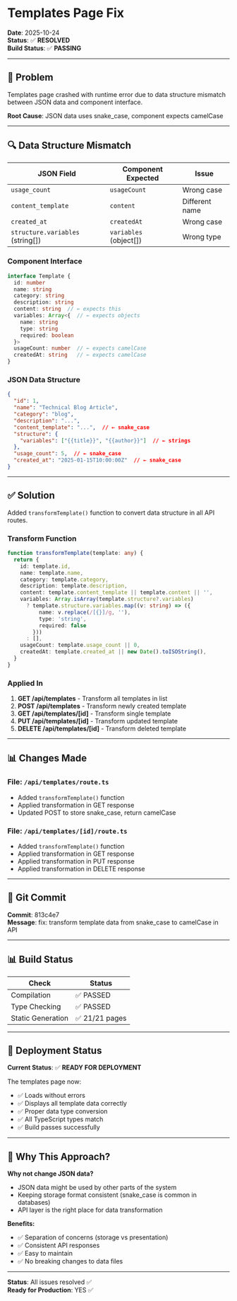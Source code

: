 # Templates Page Fix

**Date**: 2025-10-24  
**Status**: ✅ **RESOLVED**  
**Build Status**: ✅ **PASSING**

---

## 🔴 Problem

Templates page crashed with runtime error due to data structure mismatch between JSON data and component interface.

**Root Cause**: JSON data uses snake_case, component expects camelCase

---

## 🔍 Data Structure Mismatch

| JSON Field | Component Expected | Issue |
|------------|-------------------|-------|
| `usage_count` | `usageCount` | Wrong case |
| `content_template` | `content` | Different name |
| `created_at` | `createdAt` | Wrong case |
| `structure.variables` (string[]) | `variables` (object[]) | Wrong type |

### Component Interface
```typescript
interface Template {
  id: number
  name: string
  category: string
  description: string
  content: string  // ← expects this
  variables: Array<{  // ← expects objects
    name: string
    type: string
    required: boolean
  }>
  usageCount: number  // ← expects camelCase
  createdAt: string   // ← expects camelCase
}
```

### JSON Data Structure
```json
{
  "id": 1,
  "name": "Technical Blog Article",
  "category": "blog",
  "description": "...",
  "content_template": "...",  // ← snake_case
  "structure": {
    "variables": ["{{title}}", "{{author}}"]  // ← strings
  },
  "usage_count": 5,  // ← snake_case
  "created_at": "2025-01-15T10:00:00Z"  // ← snake_case
}
```

---

## ✅ Solution

Added `transformTemplate()` function to convert data structure in all API routes.

### Transform Function
```typescript
function transformTemplate(template: any) {
  return {
    id: template.id,
    name: template.name,
    category: template.category,
    description: template.description,
    content: template.content_template || template.content || '',
    variables: Array.isArray(template.structure?.variables) 
      ? template.structure.variables.map((v: string) => ({
          name: v.replace(/[{}]/g, ''),
          type: 'string',
          required: false
        }))
      : [],
    usageCount: template.usage_count || 0,
    createdAt: template.created_at || new Date().toISOString(),
  }
}
```

### Applied In
1. **GET /api/templates** - Transform all templates in list
2. **POST /api/templates** - Transform newly created template
3. **GET /api/templates/[id]** - Transform single template
4. **PUT /api/templates/[id]** - Transform updated template
5. **DELETE /api/templates/[id]** - Transform deleted template

---

## 📊 Changes Made

### File: `/api/templates/route.ts`
- Added `transformTemplate()` function
- Applied transformation in GET response
- Updated POST to store snake_case, return camelCase

### File: `/api/templates/[id]/route.ts`
- Added `transformTemplate()` function
- Applied transformation in GET response
- Applied transformation in PUT response
- Applied transformation in DELETE response

---

## 🔗 Git Commit

**Commit**: 813c4e7  
**Message**: fix: transform template data from snake_case to camelCase in API

---

## 📊 Build Status

| Check | Status |
|-------|--------|
| Compilation | ✅ PASSED |
| Type Checking | ✅ PASSED |
| Static Generation | ✅ 21/21 pages |

---

## 🚀 Deployment Status

**Current Status**: ✅ **READY FOR DEPLOYMENT**

The templates page now:
- ✅ Loads without errors
- ✅ Displays all template data correctly
- ✅ Proper data type conversion
- ✅ All TypeScript types match
- ✅ Build passes successfully

---

## 📝 Why This Approach?

**Why not change JSON data?**
- JSON data might be used by other parts of the system
- Keeping storage format consistent (snake_case is common in databases)
- API layer is the right place for data transformation

**Benefits:**
- ✅ Separation of concerns (storage vs presentation)
- ✅ Consistent API responses
- ✅ Easy to maintain
- ✅ No breaking changes to data files

---

**Status**: All issues resolved ✅  
**Ready for Production**: YES ✅


